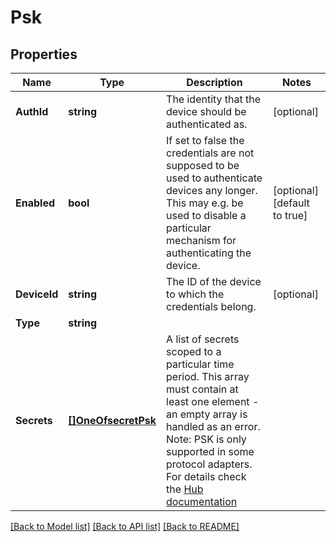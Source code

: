 # Psk

## Properties

Name | Type | Description | Notes
------------ | ------------- | ------------- | -------------
**AuthId** | **string** | The identity that the device should be authenticated as. | [optional] 
**Enabled** | **bool** | If set to false the credentials are not supposed to be used to authenticate devices any longer. This may e.g. be used to disable a particular mechanism for authenticating the device. | [optional] [default to true]
**DeviceId** | **string** | The ID of the device to which the credentials belong. | [optional] 
**Type** | **string** |  | 
**Secrets** | [**[]OneOfsecretPsk**](oneOf&lt;secretPsk&gt;.md) | A list of secrets scoped to a particular time period. This array must contain at least one element - an empty array is handled as an error. Note: PSK is only supported in some protocol adapters. For details check the [Hub documentation](https://docs.bosch-iot-suite.com/hub/general-concepts/deviceauthentication.html) | 

[[Back to Model list]](../README.md#documentation-for-models) [[Back to API list]](../README.md#documentation-for-api-endpoints) [[Back to README]](../README.md)


